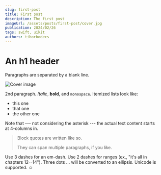```yaml
---
slug: first-post
title: First post
description: The first post
imageUrl: /assets/posts/first-post/cover.jpg
publication: 2024/02/26
tags: swift, uikit
authors: tiborbodecs
---
```



# An h1 header

Paragraphs are separated by a blank line.

![Cover image](/assets/posts/first-post/cover.jpg)

2nd paragraph. *Italic*, **bold**, and `monospace`. Itemized lists
look like:

  * this one
  * that one
  * the other one

Note that --- not considering the asterisk --- the actual text
content starts at 4-columns in.

> Block quotes are
> written like so.
>
> They can span multiple paragraphs,
> if you like.

Use 3 dashes for an em-dash. Use 2 dashes for ranges (ex., "it's all
in chapters 12--14"). Three dots ... will be converted to an ellipsis.
Unicode is supported. ☺
